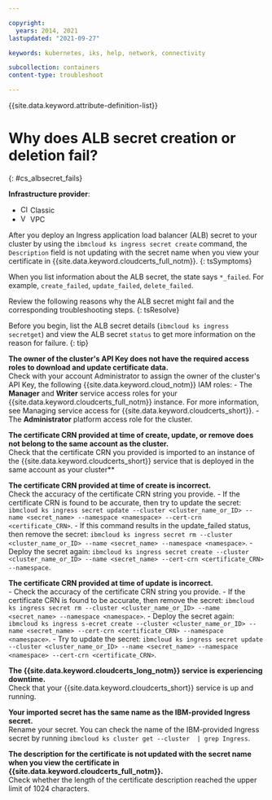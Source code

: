```yaml
---

copyright:
  years: 2014, 2021
lastupdated: "2021-09-27"

keywords: kubernetes, iks, help, network, connectivity

subcollection: containers
content-type: troubleshoot

---
```


{{site.data.keyword.attribute-definition-list}}  

# Why does ALB secret creation or deletion fail?
{: #cs_albsecret_fails}

**Infrastructure provider**:
* <img src="images/icon-classic.png" alt="Classic infrastructure provider icon" width="15" style="width:15px; border-style: none"/> Classic
* <img src="images/icon-vpc.png" alt="VPC infrastructure provider icon" width="15" style="width:15px; border-style: none"/> VPC


After you deploy an Ingress application load balancer (ALB) secret to your cluster by using the `ibmcloud ks ingress secret create` command, the `Description` field is not updating with the secret name when you view your certificate in {{site.data.keyword.cloudcerts_full_notm}}.
{: tsSymptoms}

When you list information about the ALB secret, the state says `*_failed`. For example, `create_failed`, `update_failed`, `delete_failed`.


Review the following reasons why the ALB secret might fail and the corresponding troubleshooting steps.
{: tsResolve}

Before you begin, list the ALB secret details (`ibmcloud ks ingress secretget`) and view the ALB secret `status` to get more information on the reason for failure.
{: tip}


**The owner of the cluster's API Key does not have the required access roles to download and update certificate data.**  
Check with your account Administrator to assign the owner of the cluster's API Key, the following {{site.data.keyword.cloud_notm}} IAM roles:
    - The **Manager** and **Writer** service access roles for your {{site.data.keyword.cloudcerts_full_notm}} instance. For more information, see Managing service access for {{site.data.keyword.cloudcerts_short}}.
    - The **Administrator** platform access role for the cluster.

**The certificate CRN provided at time of create, update, or remove does not belong to the same account as the cluster.**  
Check that the certificate CRN you provided is imported to an instance of the {{site.data.keyword.cloudcerts_short}} service that is deployed in the same account as your cluster**

**The certificate CRN provided at time of create is incorrect.**  
Check the accuracy of the certificate CRN string you provide.
    - If the certificate CRN is found to be accurate, then try to update the secret: `ibmcloud ks ingress secret update --cluster <cluster_name_or_ID> --name <secret_name> --namespace <namespace> --cert-crn <certificate_CRN>`.
    - If this command results in the update_failed status, then remove the secret: `ibmcloud ks ingress secret rm --cluster <cluster_name_or_ID> --name <secret_name> --namespace <namespace>`.
    - Deploy the secret again: `ibmcloud ks ingress secret create --cluster <cluster_name_or_ID> --name <secret_name> --cert-crn <certificate_CRN> --namespace`.

**The certificate CRN provided at time of update is incorrect.**  
    - Check the accuracy of the certificate CRN string you provide.
    - If the certificate CRN is found to be accurate, then remove the secret: `ibmcloud ks ingress secret rm --cluster <cluster_name_or_ID> --name <secret_name> --namespace <namespace>`.
    - Deploy the secret again: `ibmcloud ks ingress s-ecret create --cluster <cluster_name_or_ID> --name <secret_name> --cert-crn <certificate_CRN> --namespace <namespace>`.
    - Try to update the secret: `ibmcloud ks ingress secret update --cluster <cluster_name_or_ID> --name <secret_name> --namespace <namespace> --cert-crn <certificate_CRN>`.

**The {{site.data.keyword.cloudcerts_long_notm}} service is experiencing downtime.**  
Check that your {{site.data.keyword.cloudcerts_short}} service is up and running.

**Your imported secret has the same name as the IBM-provided Ingress secret.**  
Rename your secret. You can check the name of the IBM-provided Ingress secret by running `ibmcloud ks cluster get --cluster  | grep Ingress`.

**The description for the certificate is not updated with the secret name when you view the certificate in {{site.data.keyword.cloudcerts_full_notm}}.**  
Check whether the length of the certificate description reached the upper limit of 1024 characters.







